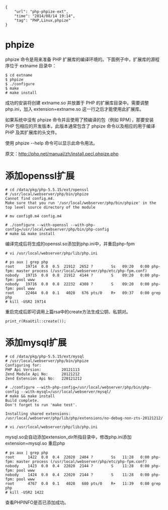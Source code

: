 ```
{
    "url": "php-phpize-ext",
    "time": "2014/08/14 19:14",
    "tag": "PHP,Linux,phpize"
}
```

# phpize
phpize 命令是用来准备 PHP 扩展库的编译环境的。下面例子中，扩展库的源程序位于 extname 目录中：
```
$ cd extname
$ phpize
$ ./configure
$ make
# make install
```
成功的安装将创建 extname.so 并放置于 PHP 的扩展库目录中。需要调整 php.ini，加入 extension=extname.so 这一行之后才能使用此扩展库。

如果系统中没有 phpize 命令并且使用了预编译的包（例如 RPM），那要安装 PHP 包相应的开发版本，此版本通常包含了 phpize 命令以及相应的用于编译 PHP 及其扩展库的头文件。

使用 phpize --help 命令可以显示此命令用法。

原文：http://php.net/manual/zh/install.pecl.phpize.php

# 添加openssl扩展
```
# cd /data/pkg/php-5.5.15/ext/openssl
# /usr/local/webserver/php/bin/phpize
Cannot find config.m4. 
Make sure that you run '/usr/local/webserver/php/bin/phpize' in the top level source directory of the module
 
# mv config0.m4 config.m4
 
# ./configure --with-openssl --with-php-config=/usr/local/webserver/php/bin/php-config
# make && make install
```
编译完成后将生成的openssl.so添加到php.ini中，并重启php-fpm
```
# vi /usr/local/webserver/php/lib/php.ini
 
# ps aux | grep php
root     19714  0.0  0.5  21912  2652 ?        Ss   09:20   0:00 php-fpm: master process (/usr/local/webserver/php/etc/php-fpm.conf)
nobody   19715  0.0  0.8  21912  4144 ?        S    09:20   0:00 php-fpm: pool www                    
nobody   19716  0.0  0.8  22232  4308 ?        S    09:20   0:00 php-fpm: pool www                    
root     22464  0.0  0.1   4028   676 pts/0    R+   09:37   0:00 grep php
# kill -USR2 19714
```
重启完成后即可调用上篇rsa中的create方法生成公钥、私钥对。
```
print_r(RsaUtil::create());
```
# 添加mysql扩展
```
# cd /data/pkg/php-5.5.15/ext/mysql
# /usr/local/webserver/php/bin/phpize 
Configuring for:
PHP Api Version:         20121113
Zend Module Api No:      20121212
Zend Extension Api No:   220121212
 
# ./configure --with-php-config=/usr/local/webserver/php/bin/php-config --with-mysql=/usr/local/webserver/mysql/
# make && make install
Build complete.
Don't forget to run 'make test'.
 
Installing shared extensions:     /usr/local/webserver/php/lib/php/extensions/no-debug-non-zts-20121212/
 
# vi /usr/local/webserver/php/lib/php.ini
```
mysql.so会自动添加extension_dir所指目录中，修改php.ini添加 extension=mysql.so 重启php
```
# ps aux | grep php
root      1422  0.0  0.4  22020  2404 ?        Ss   11:28   0:00 php-fpm: master process (/usr/local/webserver/php/etc/php-fpm.conf)
nobody    1423  0.0  0.4  22020  2144 ?        S    11:28   0:00 php-fpm: pool www                    
nobody    1424  0.0  0.4  22020  2144 ?        S    11:28   0:00 php-fpm: pool www                    
root      4767  0.0  0.1   4028   680 pts/0    R+   11:39   0:00 grep php
# kill -USR2 1422
```
查看PHPINFO是否已添加成功。